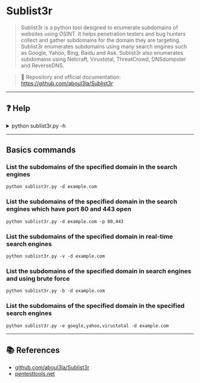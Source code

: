 # Sublist3r
> Sublist3r is a python tool designed to enumerate subdomains of websites using OSINT. It helps penetration testers and bug hunters collect and gather subdomains for the domain they are targeting. Sublist3r enumerates subdomains using many search engines such as Google, Yahoo, Bing, Baidu and Ask. Sublist3r also enumerates subdomains using Netcraft, Virustotal, ThreatCrowd, DNSdumpster and ReverseDNS.

> 📖 Repository and official documentation: https://github.com/aboul3la/Sublist3r

---
## ❓ Help
<details>
<summary>python sublist3r.py -h</summary>

    usage: sublist3r.py [-h] -d DOMAIN [-b [BRUTEFORCE]] [-p PORTS] [-v [VERBOSE]] [-t THREADS] [-e ENGINES] [-o OUTPUT] [-n]

    OPTIONS:
    -h, --help            show this help message and exit
    -d DOMAIN, --domain DOMAIN
                            Domain name to enumerate it's subdomains
    -b [BRUTEFORCE], --bruteforce [BRUTEFORCE]
                            Enable the subbrute bruteforce module
    -p PORTS, --ports PORTS
                            Scan the found subdomains against specified tcp ports
    -v [VERBOSE], --verbose [VERBOSE]
                            Enable Verbosity and display results in realtime
    -t THREADS, --threads THREADS
                            Number of threads to use for subbrute bruteforce
    -e ENGINES, --engines ENGINES
                            Specify a comma-separated list of search engines
    -o OUTPUT, --output OUTPUT
                            Save the results to text file
    -n, --no-color        Output without color

</details>


---

## Basics commands

### List the subdomains of the specified domain in the search engines
```shell
python sublist3r.py -d example.com
```
### List the subdomains of the specified domain in the search engines which have port 80 and 443 open
```shell
python sublist3r.py -d example.com -p 80,443
```
### List the subdomains of the specified domain in real-time search engines
```shell
python sublist3r.py -v -d example.com
```
### List the subdomains of the specified domain in search engines and using brute force
```shell
python sublist3r.py -b -d example.com
```
### List the subdomains of the specified domain in the specified search engines
```shell
python sublist3r.py -e google,yahoo,virustotal -d example.com
```

---

## 📚 References

- [github.com/aboul3la/Sublist3r](https://github.com/aboul3la/Sublist3r)
- [pentesttools.net](https://pentesttools.net/sublist3r-fast-subdomains-enumeration-tool-for-penetration-testers/)